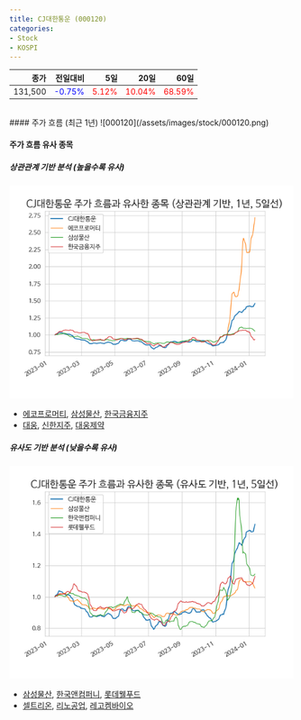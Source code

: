 ```yaml
---
title: CJ대한통운 (000120)
categories:
- Stock
- KOSPI
---
```


|종가|전일대비|5일|20일|60일|
|---:|-------:|--:|---:|---:|
|131,500|<span style="color: blue">-0.75%</span>|<span style="color: red">5.12%</span>|<span style="color: red">10.04%</span>|<span style="color: red">68.59%</span>|

<!-- more -->
<br>
#### 주가 흐름 (최근 1년)
![000120](/assets/images/stock/000120.png)

#### 주가 흐름 유사 종목

##### 상관관계 기반 분석 (높을수록 유사)
![000120](/assets/images/stock/000120_corr.png)
- [에코프로머티](/450080/), [삼성물산](/028260/), [한국금융지주](/071050/)
- [대웅](/003090/), [신한지주](/055550/), [대웅제약](/069620/)

##### 유사도 기반 분석 (낮을수록 유사)	
![000120](/assets/images/stock/000120_sim.png)
- [삼성물산](/028260/), [한국앤컴퍼니](/000240/), [롯데웰푸드](/280360/)
- [셀트리온](/068270/), [리노공업](/058470/), [레고켐바이오](/141080/)